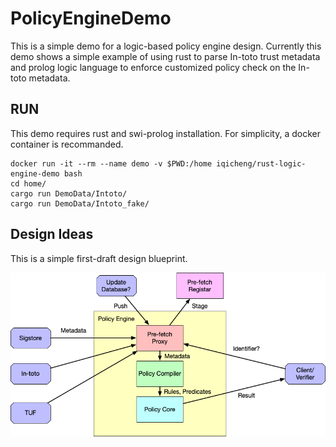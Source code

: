 # PolicyEngineDemo
This is a simple demo for a logic-based policy engine design. Currently this demo shows a simple example of using rust to parse In-toto trust metadata and prolog logic language to enforce customized policy check on the In-toto metadata.

## RUN
This demo requires rust and swi-prolog installation. For simplicity, a docker container is recommanded.


```
docker run -it --rm --name demo -v $PWD:/home iqicheng/rust-logic-engine-demo bash
cd home/
cargo run DemoData/Intoto/
cargo run DemoData/Intoto_fake/
```

## Design Ideas 
This is a simple first-draft design blueprint.

![plot](./Figs/Chainguard-Workspace.png)